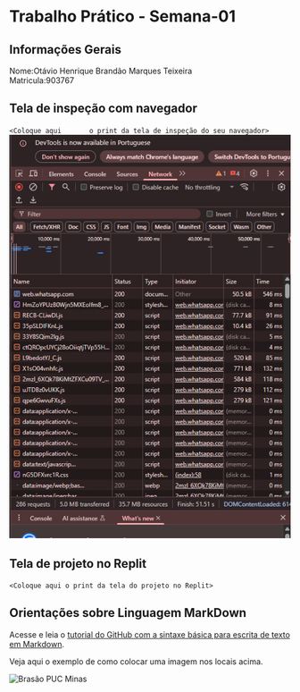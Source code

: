 # Trabalho Prático - Semana-01

## Informações Gerais

Nome:Otávio Henrique Brandão Marques Teixeira <br>
Matricula:903767

## Tela de inspeção com navegador

`<Coloque aqui       o print da tela de inspeção do seu navegador>`
![inspect](images/inspect.png)
## Tela de projeto no Replit

`<Coloque aqui o print da tela do projeto no Replit>`


## Orientações sobre Linguagem MarkDown

Acesse e leia o [tutorial do GitHub com a sintaxe básica para escrita de texto em Markdown](https://docs.github.com/pt/get-started/writing-on-github/getting-started-with-writing-and-formatting-on-github/basic-writing-and-formatting-syntax).

Veja aqui o exemplo de como colocar uma imagem nos locais acima. 

![Brasão PUC Minas](images/brasao_puc.png)
